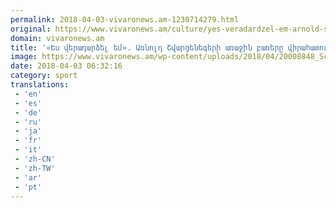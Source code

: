 ```yaml
---
permalink: 2018-04-03-vivaronews.am-1230714279.html
original: https://www.vivaronews.am/culture/yes-veradardzel-em-arnold-shwartznegeri-arajin-barere-virahatutyunic-heto/
domain: vivaronews.am
title: '«Ես վերադարձել եմ». Առնոլդ Շվարցենեգերի առաջին բառերը վիրահատությունից հետո - Vivaro News'
image: https://www.vivaronews.am/wp-content/uploads/2018/04/20008848_ScreenShot2017-04-05at08.52.55.png
date: 2018-04-03 06:32:16
category: sport
translations: 
 - 'en'
 - 'es'
 - 'de'
 - 'ru'
 - 'ja'
 - 'fr'
 - 'it'
 - 'zh-CN'
 - 'zh-TW'
 - 'ar'
 - 'pt'
---
```


